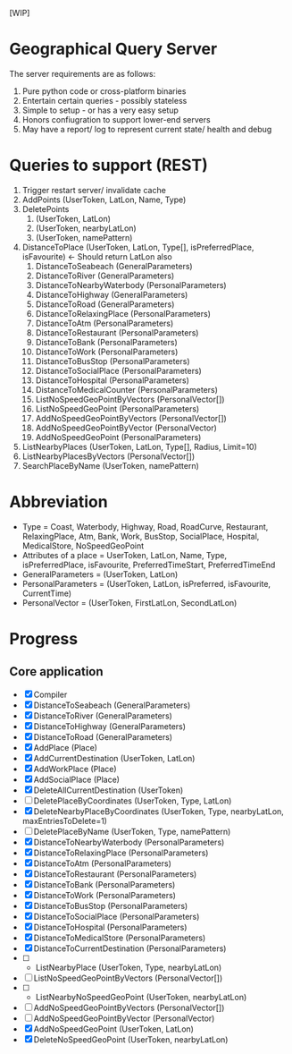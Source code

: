 [WIP]

# Geographical Query Server

The server requirements are as follows:
1. Pure python code or cross-platform binaries
2. Entertain certain queries - possibly stateless
3. Simple to setup - or has a very easy setup
4. Honors confiugration to support lower-end servers
5. May have a report/ log to represent current state/ health and debug

# Queries to support (REST)

1. Trigger restart server/ invalidate cache
2. AddPoints (UserToken, LatLon, Name, Type)
3. DeletePoints
	1. (UserToken, LatLon)
	2. (UserToken, nearbyLatLon)
	3. (UserToken, namePattern)
4. DistanceToPlace (UserToken, LatLon, Type[], isPreferredPlace, isFavourite) <- Should return LatLon also
	1. DistanceToSeabeach (GeneralParameters)
	2. DistanceToRiver (GeneralParameters)
	3. DistanceToNearbyWaterbody (PersonalParameters)
	4. DistanceToHighway (GeneralParameters)
	4. DistanceToRoad (GeneralParameters)
	5. DistanceToRelaxingPlace (PersonalParameters)
	6. DistanceToAtm (PersonalParameters)
	7. DistanceToRestaurant (PersonalParameters)
	8. DistanceToBank (PersonalParameters)
	9. DistanceToWork (PersonalParameters)
	10. DistanceToBusStop (PersonalParameters)
	11. DistanceToSocialPlace (PersonalParameters)
	12. DistanceToHospital (PersonalParameters)
	13. DistanceToMedicalCounter (PersonalParameters)
	14. ListNoSpeedGeoPointByVectors (PersonalVector[])
	15. ListNoSpeedGeoPoint (PersonalParameters)
	16. AddNoSpeedGeoPointByVectors (PersonalVector[])
	17. AddNoSpeedGeoPointByVector (PersonalVector)
	18. AddNoSpeedGeoPoint (PersonalParameters)
5. ListNearbyPlaces (UserToken, LatLon, Type[], Radius, Limit=10)
6. ListNearbyPlacesByVectors (PersonalVector[])
7. SearchPlaceByName (UserToken, namePattern)

# Abbreviation

- Type = Coast, Waterbody, Highway, Road, RoadCurve, Restaurant, RelaxingPlace, Atm, Bank, Work, BusStop, SocialPlace, Hospital, MedicalStore, NoSpeedGeoPoint
- Attributes of a place = UserToken, LatLon, Name, Type, isPreferredPlace, isFavourite, PreferredTimeStart, PreferredTimeEnd
- GeneralParameters = (UserToken, LatLon)
- PersonalParameters = (UserToken, LatLon, isPreferred, isFavourite, CurrentTime)
- PersonalVector = (UserToken, FirstLatLon, SecondLatLon)

# Progress
## Core application

- [x] Compiler
- [x] DistanceToSeabeach (GeneralParameters)
- [x] DistanceToRiver (GeneralParameters)
- [x] DistanceToHighway (GeneralParameters)
- [x] DistanceToRoad (GeneralParameters)
- [x] AddPlace (Place)
- [x] AddCurrentDestination (UserToken, LatLon)
- [x] AddWorkPlace (Place)
- [x] AddSocialPlace (Place)
- [x] DeleteAllCurrentDestination (UserToken)
- [ ] DeletePlaceByCoordinates (UserToken, Type, LatLon)
- [x] DeleteNearbyPlaceByCoordinates (UserToken, Type, nearbyLatLon, maxEntriesToDelete=1)
- [ ] DeletePlaceByName (UserToken, Type, namePattern)
- [x] DistanceToNearbyWaterbody (PersonalParameters)
- [x] DistanceToRelaxingPlace (PersonalParameters)
- [x] DistanceToAtm (PersonalParameters)
- [x] DistanceToRestaurant (PersonalParameters)
- [x] DistanceToBank (PersonalParameters)
- [x] DistanceToWork (PersonalParameters)
- [x] DistanceToBusStop (PersonalParameters)
- [x] DistanceToSocialPlace (PersonalParameters)
- [x] DistanceToHospital (PersonalParameters)
- [x] DistanceToMedicalStore (PersonalParameters)
- [x] DistanceToCurrentDestination (PersonalParameters)
- [ ] * ListNearbyPlace (UserToken, Type, nearbyLatLon)
- [ ] ListNoSpeedGeoPointByVectors (PersonalVector[])
- [ ] * ListNearbyNoSpeedGeoPoint (UserToken, nearbyLatLon)
- [ ] AddNoSpeedGeoPointByVectors (PersonalVector[])
- [ ] AddNoSpeedGeoPointByVector (PersonalVector)
- [x] AddNoSpeedGeoPoint (UserToken, LatLon)
- [x] DeleteNoSpeedGeoPoint (UserToken, nearbyLatLon)
